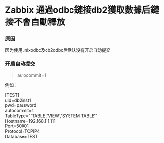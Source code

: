 # Zabbix 通過odbc鏈接db2獲取數據后鏈接不會自動釋放

### 原因  
  因为使用unixodbc及db2odbc后默认没有开启自动提交

### 开启自动提交
  > autocommit=1

例如：  

  [TEST]  
  uid=db2inst1  
  pwd=password  
  autocommit=1  
  TableType="'TABLE','VIEW','SYSTEM TABLE'"  
  Hostname=192.168.111.111  
  Port=50001  
  Protocol=TCPIP4  
  Database=TEST  
